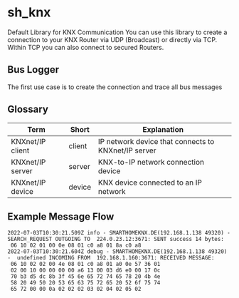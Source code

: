 # sh_knx

Default Library for KNX Communication
You can use this library to create a connection to your KNX Router via UDP (Broadcast) or directly via TCP. Within TCP you can also connect to secured Routers.

## Bus Logger

The first use case is to create the connection and trace all bus messages

## Glossary

| Term                   | Short    | Explanation                                                       |
|------------------------|----------| ------------------------------------------------------------------|
| KNXnet/IP client       | client   | IP network device that connects to KNXnet/IP server               |
| KNXnet/IP server       | server   | KNX-to-IP network connection device                               |
| KNXnet/IP device       | device   | KNX device connected to an IP network                             |

## Example Message Flow

```log
2022-07-03T10:30:21.509Z info - SMARTHOMEKNX.DE(192.168.1.138 49320) -  SEARCH_REQUEST OUTGOING TO  224.0.23.12:3671: SENT success 14 bytes:
 06 10 02 01 00 0e 08 01 c0 a8 01 8a c0 a8
2022-07-03T10:30:21.604Z debug - SMARTHOMEKNX.DE(192.168.1.138 49320) -  undefined INCOMING FROM  192.168.1.160:3671: RECEIVED MESSAGE:
 06 10 02 02 00 4e 08 01 c0 a8 01 a0 0e 57 36 01
 02 00 10 00 00 00 00 a6 13 00 03 d6 e0 00 17 0c
 70 b3 d5 dc 8b 3f 45 6e 65 72 74 65 78 20 4b 4e
 58 20 49 50 20 53 65 63 75 72 65 20 52 6f 75 74
 65 72 00 00 0a 02 02 02 03 02 04 02 05 02
```
